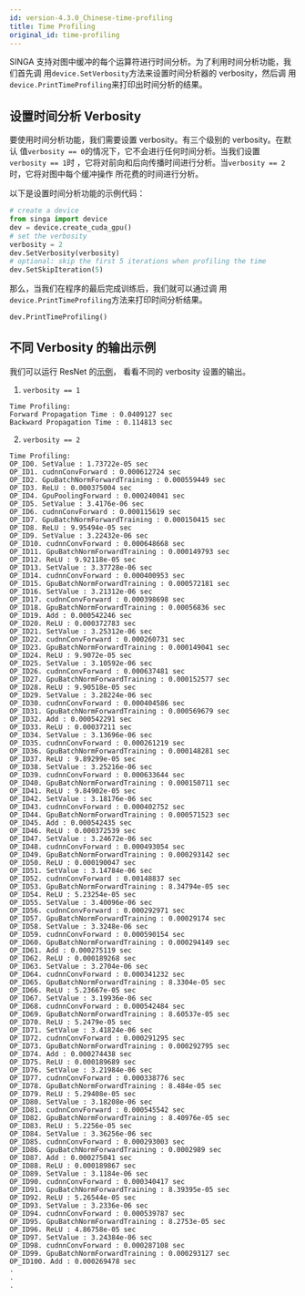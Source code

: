 ```yaml
---
id: version-4.3.0_Chinese-time-profiling
title: Time Profiling
original_id: time-profiling
---
```


<!--- Licensed to the Apache Software Foundation (ASF) under one or more contributor license agreements.  See the NOTICE file distributed with this work for additional information regarding copyright ownership.  The ASF licenses this file to you under the Apache License, Version 2.0 (the "License"); you may not use this file except in compliance with the License.  You may obtain a copy of the License at http://www.apache.org/licenses/LICENSE-2.0 Unless required by applicable law or agreed to in writing, software distributed under the License is distributed on an "AS IS" BASIS, WITHOUT WARRANTIES OR CONDITIONS OF ANY KIND, either express or implied.  See the License for the specific language governing permissions and limitations under the License.  -->

SINGA 支持对图中缓冲的每个运算符进行时间分析。为了利用时间分析功能，我们首先调
用`device.SetVerbosity`方法来设置时间分析器的 verbosity，然后调
用`device.PrintTimeProfiling`来打印出时间分析的结果。

## 设置时间分析 Verbosity

要使用时间分析功能，我们需要设置 verbosity。有三个级别的 verbosity。在默认
值`verbosity == 0`的情况下，它不会进行任何时间分析。当我们设置`verbosity == 1`时
，它将对前向和后向传播时间进行分析。当`verbosity == 2`时，它将对图中每个缓冲操作
所花费的时间进行分析。

以下是设置时间分析功能的示例代码：

```python
# create a device
from singa import device
dev = device.create_cuda_gpu()
# set the verbosity
verbosity = 2
dev.SetVerbosity(verbosity)
# optional: skip the first 5 iterations when profiling the time
dev.SetSkipIteration(5)
```

那么，当我们在程序的最后完成训练后，我们就可以通过调
用`device.PrintTimeProfiling`方法来打印时间分析结果。

```python
dev.PrintTimeProfiling()
```

## 不同 Verbosity 的输出示例

我们可以运行 ResNet
的[示例](https://github.com/apache/singa/blob/master/examples/cnn/benchmark.py)，
看看不同的 verbosity 设置的输出。

1. `verbosity == 1`

```
Time Profiling:
Forward Propagation Time : 0.0409127 sec
Backward Propagation Time : 0.114813 sec
```

2. `verbosity == 2`

```
Time Profiling:
OP_ID0. SetValue : 1.73722e-05 sec
OP_ID1. cudnnConvForward : 0.000612724 sec
OP_ID2. GpuBatchNormForwardTraining : 0.000559449 sec
OP_ID3. ReLU : 0.000375004 sec
OP_ID4. GpuPoolingForward : 0.000240041 sec
OP_ID5. SetValue : 3.4176e-06 sec
OP_ID6. cudnnConvForward : 0.000115619 sec
OP_ID7. GpuBatchNormForwardTraining : 0.000150415 sec
OP_ID8. ReLU : 9.95494e-05 sec
OP_ID9. SetValue : 3.22432e-06 sec
OP_ID10. cudnnConvForward : 0.000648668 sec
OP_ID11. GpuBatchNormForwardTraining : 0.000149793 sec
OP_ID12. ReLU : 9.92118e-05 sec
OP_ID13. SetValue : 3.37728e-06 sec
OP_ID14. cudnnConvForward : 0.000400953 sec
OP_ID15. GpuBatchNormForwardTraining : 0.000572181 sec
OP_ID16. SetValue : 3.21312e-06 sec
OP_ID17. cudnnConvForward : 0.000398698 sec
OP_ID18. GpuBatchNormForwardTraining : 0.00056836 sec
OP_ID19. Add : 0.000542246 sec
OP_ID20. ReLU : 0.000372783 sec
OP_ID21. SetValue : 3.25312e-06 sec
OP_ID22. cudnnConvForward : 0.000260731 sec
OP_ID23. GpuBatchNormForwardTraining : 0.000149041 sec
OP_ID24. ReLU : 9.9072e-05 sec
OP_ID25. SetValue : 3.10592e-06 sec
OP_ID26. cudnnConvForward : 0.000637481 sec
OP_ID27. GpuBatchNormForwardTraining : 0.000152577 sec
OP_ID28. ReLU : 9.90518e-05 sec
OP_ID29. SetValue : 3.28224e-06 sec
OP_ID30. cudnnConvForward : 0.000404586 sec
OP_ID31. GpuBatchNormForwardTraining : 0.000569679 sec
OP_ID32. Add : 0.000542291 sec
OP_ID33. ReLU : 0.00037211 sec
OP_ID34. SetValue : 3.13696e-06 sec
OP_ID35. cudnnConvForward : 0.000261219 sec
OP_ID36. GpuBatchNormForwardTraining : 0.000148281 sec
OP_ID37. ReLU : 9.89299e-05 sec
OP_ID38. SetValue : 3.25216e-06 sec
OP_ID39. cudnnConvForward : 0.000633644 sec
OP_ID40. GpuBatchNormForwardTraining : 0.000150711 sec
OP_ID41. ReLU : 9.84902e-05 sec
OP_ID42. SetValue : 3.18176e-06 sec
OP_ID43. cudnnConvForward : 0.000402752 sec
OP_ID44. GpuBatchNormForwardTraining : 0.000571523 sec
OP_ID45. Add : 0.000542435 sec
OP_ID46. ReLU : 0.000372539 sec
OP_ID47. SetValue : 3.24672e-06 sec
OP_ID48. cudnnConvForward : 0.000493054 sec
OP_ID49. GpuBatchNormForwardTraining : 0.000293142 sec
OP_ID50. ReLU : 0.000190047 sec
OP_ID51. SetValue : 3.14784e-06 sec
OP_ID52. cudnnConvForward : 0.00148837 sec
OP_ID53. GpuBatchNormForwardTraining : 8.34794e-05 sec
OP_ID54. ReLU : 5.23254e-05 sec
OP_ID55. SetValue : 3.40096e-06 sec
OP_ID56. cudnnConvForward : 0.000292971 sec
OP_ID57. GpuBatchNormForwardTraining : 0.00029174 sec
OP_ID58. SetValue : 3.3248e-06 sec
OP_ID59. cudnnConvForward : 0.000590154 sec
OP_ID60. GpuBatchNormForwardTraining : 0.000294149 sec
OP_ID61. Add : 0.000275119 sec
OP_ID62. ReLU : 0.000189268 sec
OP_ID63. SetValue : 3.2704e-06 sec
OP_ID64. cudnnConvForward : 0.000341232 sec
OP_ID65. GpuBatchNormForwardTraining : 8.3304e-05 sec
OP_ID66. ReLU : 5.23667e-05 sec
OP_ID67. SetValue : 3.19936e-06 sec
OP_ID68. cudnnConvForward : 0.000542484 sec
OP_ID69. GpuBatchNormForwardTraining : 8.60537e-05 sec
OP_ID70. ReLU : 5.2479e-05 sec
OP_ID71. SetValue : 3.41824e-06 sec
OP_ID72. cudnnConvForward : 0.000291295 sec
OP_ID73. GpuBatchNormForwardTraining : 0.000292795 sec
OP_ID74. Add : 0.000274438 sec
OP_ID75. ReLU : 0.000189689 sec
OP_ID76. SetValue : 3.21984e-06 sec
OP_ID77. cudnnConvForward : 0.000338776 sec
OP_ID78. GpuBatchNormForwardTraining : 8.484e-05 sec
OP_ID79. ReLU : 5.29408e-05 sec
OP_ID80. SetValue : 3.18208e-06 sec
OP_ID81. cudnnConvForward : 0.000545542 sec
OP_ID82. GpuBatchNormForwardTraining : 8.40976e-05 sec
OP_ID83. ReLU : 5.2256e-05 sec
OP_ID84. SetValue : 3.36256e-06 sec
OP_ID85. cudnnConvForward : 0.000293003 sec
OP_ID86. GpuBatchNormForwardTraining : 0.0002989 sec
OP_ID87. Add : 0.000275041 sec
OP_ID88. ReLU : 0.000189867 sec
OP_ID89. SetValue : 3.1184e-06 sec
OP_ID90. cudnnConvForward : 0.000340417 sec
OP_ID91. GpuBatchNormForwardTraining : 8.39395e-05 sec
OP_ID92. ReLU : 5.26544e-05 sec
OP_ID93. SetValue : 3.2336e-06 sec
OP_ID94. cudnnConvForward : 0.000539787 sec
OP_ID95. GpuBatchNormForwardTraining : 8.2753e-05 sec
OP_ID96. ReLU : 4.86758e-05 sec
OP_ID97. SetValue : 3.24384e-06 sec
OP_ID98. cudnnConvForward : 0.000287108 sec
OP_ID99. GpuBatchNormForwardTraining : 0.000293127 sec
OP_ID100. Add : 0.000269478 sec
.
.
.
```
